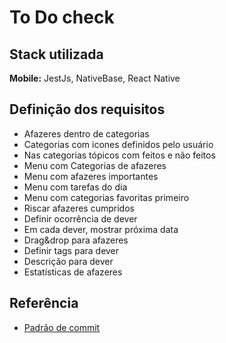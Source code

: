 # To Do check

## Stack utilizada

**Mobile:** JestJs, NativeBase, React Native

## Definição dos requisitos

- Afazeres dentro de categorias
- Categorias com icones definidos pelo usuário
- Nas categorias tópicos com feitos e não feitos
- Menu com Categorias de afazeres
- Menu com afazeres importantes
- Menu com tarefas do dia
- Menu com categorias favoritas primeiro
- Riscar afazeres cumpridos
- Definir ocorrência de dever
- Em cada dever, mostrar próxima data
- Drag&drop para afazeres
- Definir tags para dever
- Descrição para dever
- Estatísticas de afazeres

## Referência

- [Padrão de commit](https://dev.to/ishanmakadia/git-commit-message-convention-that-you-can-follow-1709)
